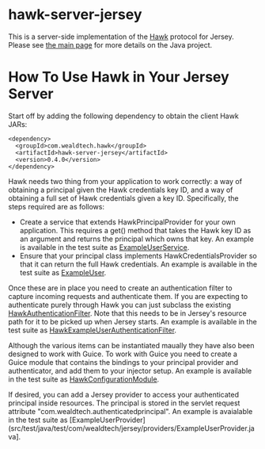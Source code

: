 hawk-server-jersey
==================

This is a server-side implementation of the [Hawk](/hueniverse/hawk) protocol for Jersey.  Please see [the main page](/wealdtech/hawk) for more details on the Java project.

How To Use Hawk in Your Jersey Server
=====================================

Start off by adding the following dependency to obtain the client Hawk JARs:

    <dependency>
      <groupId>com.wealdtech.hawk</groupId>
      <artifactId>hawk-server-jersey</artifactId>
      <version>0.4.0</version>
    </dependency>

Hawk needs two thing from your application to work correctly: a way of obtaining a principal given the Hawk credentials key ID, and a way of obtaining a full set of Hawk credentials given a key ID.  Specifically, the steps required are as follows:

* Create a service that extends HawkPrincipalProvider<T> for your own application.  This requires a get() method that takes the Hawk key ID as an argument and returns the principal which owns that key.  An example is available in the test suite as [ExampleUserService](src/test/java/test/com/wealdtech/hawk/service/ExampleUserService.java).
* Ensure that your principal class implements HawkCredentialsProvider<T> so that it can return the full Hawk credentials.  An example is available in the test suite as [ExampleUser](src/test/java/test/com/wealdtech/hawk/model/ExampleUser.java).

Once these are in place you need to create an authentication filter to capture incoming requests and authenticate them.  If you are expecting to authenticate purely through Hawk you can just subclass the existing [HawkAuthenticationFilter](src/main/java/com/wealdtech/hawk/jersey/HawkAuthenticationFilter.java).  Note that this needs to be in Jersey's resource path for it to be picked up when Jersey starts.  An example is available in the test suite as [HawkExampleUserAuthenticationFilter](src/test/java/test/com/wealdtech/hawk/jersey/HawkExampleUserAuthenticationFilter).

Although the various items can be instantiated maually they have also been designed to work with Guice.  To work with Guice you need to create a Guice module that contains the bindings to your principal provider and authenticator, and add them to your injector setup.  An example is available in the test suite as [HawkConfigurationModule](src/test/java/test/com/wealdtech/jersey/guice/HawkConfigurationModule.java).

If desired, you can add a Jersey provider to access your authenticated principal inside resources.  The principal is stored in the servlet request attribute "com.wealdtech.authenticatedprincipal".  An example is avaialable in the test suite as [ExampleUserProvider](src/test/java/test/com/wealdtech/jersey/providers/ExampleUserProvider.java].
